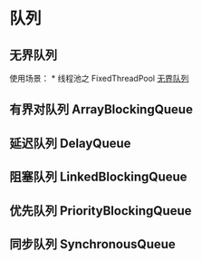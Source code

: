 # 队列

## 无界队列

使用场景： \* 线程池之 FixedThreadPool [无界队列](/docs/technote/技术/编程语言/java/高并发多线程/线程池.md)

## 有界对队列 ArrayBlockingQueue

## 延迟队列 DelayQueue

## 阻塞队列 LinkedBlockingQueue

## 优先队列 PriorityBlockingQueue

## 同步队列 SynchronousQueue

